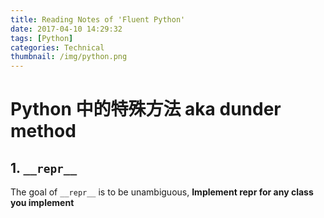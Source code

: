 ```yaml
---
title: Reading Notes of 'Fluent Python'
date: 2017-04-10 14:29:32
tags: [Python]
categories: Technical
thumbnail: /img/python.png
---
```


<!-- toc -->

# Python 中的特殊方法 aka dunder method

## 1. `__repr__`

The goal of `__repr__` is to be unambiguous, **Implement __repr__ for any class you implement**